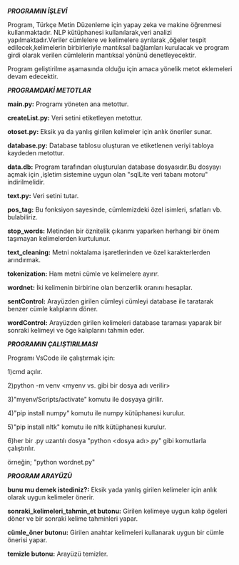 ***PROGRAMIN İŞLEVİ***

Program, Türkçe Metin Düzenleme için yapay zeka ve makine öğrenmesi kullanmaktadır. NLP kütüphanesi kullanılarak,veri analizi yapılmaktadır.Veriler cümlelere ve kelimelere ayrılarak ,öğeler tespit edilecek,kelimelerin birbirleriyle mantıksal bağlamları kurulacak ve program girdi olarak verilen cümlelerin mantıksal yönünü denetleyecektir.

Program geliştirilme aşamasında olduğu için amaca yönelik metot eklemeleri devam edecektir.

***PROGRAMDAKİ METOTLAR***

**main.py:** Programı yöneten ana metottur.

**createList.py:** Veri setini etiketleyen metottur.

**otoset.py:** Eksik ya da yanlış girilen kelimeler için anlık öneriler sunar.

**database.py:** Database tablosu oluşturan ve etiketlenen veriyi tabloya kaydeden metottur.

**data.db:** Program tarafından oluşturulan database dosyasıdır.Bu dosyayı açmak için ,işletim sistemine uygun olan "sqlLite veri tabanı motoru" indirilmelidir.

**text.py:** Veri setini tutar.

**pos_tag:** Bu fonksiyon sayesinde, cümlemizdeki özel isimleri, sıfatları vb. bulabiliriz.

**stop_words:** Metinden bir öznitelik çıkarımı yaparken herhangi bir önem taşımayan kelimelerden kurtulunur.

**text_cleaning:** Metni noktalama işaretlerinden ve özel karakterlerden arındırmak. 

**tokenization:** Ham metni cümle ve kelimelere ayırır.

**wordnet:** İki kelimenin birbirine olan benzerlik oranını hesaplar.

**sentControl:** Arayüzden girilen cümleyi cümleyi database ile taratarak benzer cümle kalıplarını döner.

**wordControl:** Arayüzden girilen kelimeleri database taraması yaparak bir sonraki kelimeyi ve öge kalıplarını tahmin eder.

***PROGRAMIN ÇALIŞTIRILMASI***

Programı VsCode ile çalıştırmak için:

1)cmd açılır.

2)python -m venv <myenv vs. gibi bir dosya adı verilir>

3)"myenv/Scripts/activate" komutu ile dosyaya girilir.

4)"pip install numpy" komutu ile numpy kütüphanesi kurulur.

5)"pip install nltk" komutu ile nltk kütüphanesi kurulur.

6)her bir .py uzantılı dosya "python <dosya adı>.py" gibi komutlarla çalıştırılır.

örneğin; "python wordnet.py"

***PROGRAM ARAYÜZÜ***

**bunu mu demek istediniz?:** Eksik yada yanlış girilen kelimeler için anlık olarak uygun kelimeler önerir.

**sonraki_kelimeleri_tahmin_et butonu:** Girilen kelimeye uygun kalıp ögeleri döner ve bir sonraki kelime tahminleri yapar.

**cümle_öner butonu:** Girilen anahtar kelimeleri kullanarak uygun bir cümle önerisi yapar.

**temizle butonu:** Arayüzü temizler.
